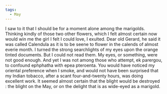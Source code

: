 ```yaml
---
tags:
  - May
---
```

I saw to it that I should be for a moment alone among the marigolds. Thinking kindly of those two other flowers, which I felt almost certain now would win me the girl I felt I could love, I exulted. Dear old Gerard, he said it was called Calendula as it is to be seene to flower in the calends of almost everie month. I turned the strong searchlights of my eyes upon the orange tinted documents. But I could not read them. My eyes, or something, were not good enough. And yet I was not among those who attempt, ek parergou, to confound ephphatha with epea pteroenta. You would have noticed my oriental preference when I smoke, and would not have been surprised that my Indian tobacco, after a scant four-and-twenty hours, was doing excellent work. It seemed almost certain that the blight would be destroyed : the blight on the May, or on the delight that is as wide-eyed as a marigold.
